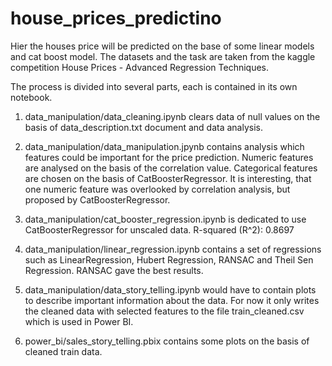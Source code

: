 # house_prices_predictino

Hier the houses price will be predicted on the base of some linear models and cat boost model.
The datasets and the task are taken from the kaggle competition House Prices - Advanced Regression Techniques.

The process is divided into several parts, each is contained in its own notebook.
1. data_manipulation/data_cleaning.ipynb clears data of null values on the basis of data_description.txt
    document and data analysis.

2. data_manipulation/data_manipulation.jpynb contains analysis which features could be important for the price prediction.
    Numeric features are analysed on the basis of the correlation value. Categorical features are chosen on the basis of CatBoosterRegressor. It is interesting, that one numeric feature was overlooked by correlation analysis, but proposed by CatBoosterRegressor.

3. data_manipulation/cat_booster_regression.ipynb is dedicated to use CatBoosterRegressor for unscaled data.
    R-squared (R^2): 0.8697

4. data_manipulation/linear_regression.ipynb contains a set of regressions such as LinearRegression, Hubert Regression, RANSAC and    Theil Sen Regression. RANSAC gave the best results.

5. data_manipulation/data_story_telling.ipynb would have to contain plots to describe important information about the data. For now it only writes the cleaned data with selected features to the file train_cleaned.csv which is used in Power BI.

6. power_bi/sales_story_telling.pbix contains some plots on the basis of cleaned train data.
